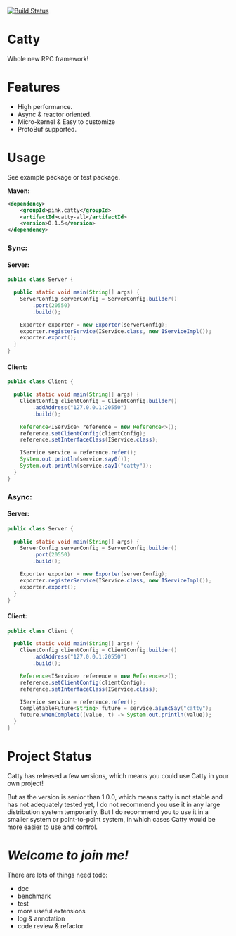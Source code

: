 [![Build Status](https://www.travis-ci.com/zhengrenjie/catty.svg?branch=master)](https://www.travis-ci.com/zhengrenjie/catty)

# Catty
Whole new RPC framework!

# Features
* High performance.
* Async & reactor oriented.
* Micro-kernel & Easy to customize
* ProtoBuf supported.

# Usage
See example package or test package.

**Maven:**
```xml
<dependency>
    <groupId>pink.catty</groupId>
    <artifactId>catty-all</artifactId>
    <version>0.1.5</version>
</dependency>
```

### Sync:
#### Server:
```java
public class Server {

  public static void main(String[] args) {
    ServerConfig serverConfig = ServerConfig.builder()
        .port(20550)
        .build();

    Exporter exporter = new Exporter(serverConfig);
    exporter.registerService(IService.class, new IServiceImpl());
    exporter.export();
  }
}
```
#### Client:
```java
public class Client {

  public static void main(String[] args) {
    ClientConfig clientConfig = ClientConfig.builder()
        .addAddress("127.0.0.1:20550")
        .build();

    Reference<IService> reference = new Reference<>();
    reference.setClientConfig(clientConfig);
    reference.setInterfaceClass(IService.class);

    IService service = reference.refer();
    System.out.println(service.say0());
    System.out.println(service.say1("catty"));
  }
}
```
### Async:
#### Server:
```java
public class Server {
  
  public static void main(String[] args) {
    ServerConfig serverConfig = ServerConfig.builder()
        .port(20550)
        .build();

    Exporter exporter = new Exporter(serverConfig);
    exporter.registerService(IService.class, new IServiceImpl());
    exporter.export();
  }
}
```
#### Client:
```java
public class Client {

  public static void main(String[] args) {
    ClientConfig clientConfig = ClientConfig.builder()
        .addAddress("127.0.0.1:20550")
        .build();

    Reference<IService> reference = new Reference<>();
    reference.setClientConfig(clientConfig);
    reference.setInterfaceClass(IService.class);

    IService service = reference.refer();
    CompletableFuture<String> future = service.asyncSay("catty");
    future.whenComplete((value, t) -> System.out.println(value));
  }
}
```

# Project Status
Catty has released a few versions, which means you could use Catty in your own project!

But as the version is senior than 1.0.0, which means catty is not stable and has not adequately 
tested yet, I do not recommend you use it in any large distribution system temporarily. But I do 
recommend you to use it in a smaller system or point-to-point system, in which cases Catty would 
be more easier to use and control.


# *Welcome to join me!*
There are lots of things need todo:
* doc
* benchmark
* test
* more useful extensions
* log & annotation
* code review & refactor
